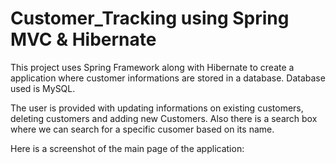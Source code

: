 # Customer_Tracking using Spring MVC & Hibernate 

This project uses Spring Framework along with Hibernate to create a application where customer informations are stored in a database.
Database used is MySQL. 

The user is provided with updating informations on existing customers, deleting customers and adding new Customers. 
Also there is a search box where we can search for a specific cusomer based on its name. 

Here is a screenshot of the main page of the application:
